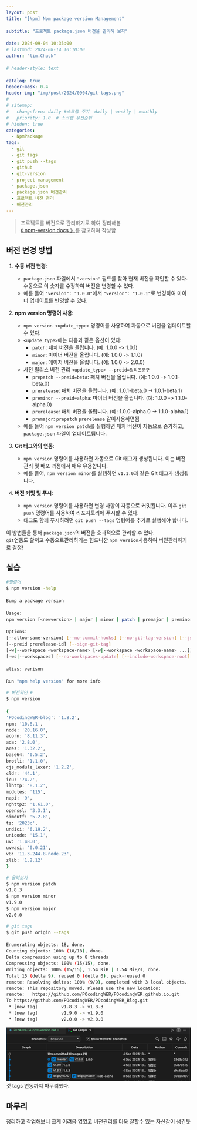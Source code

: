 ```yaml
---
layout: post
title: "[Npm] Npm package version Management"

subtitle: "프로젝트 package.json 버전을 관리해 보자"

date: 2024-09-04 10:35:00
# lastmod: 2024-08-14 10:10:00
author: "lim.Chuck"

# header-style: text

catalog: true
header-mask: 0.4
header-img: "img/post/2024/0904/git-tags.png"
#
# sitemap:
#   changefreq: daily #스크랩 주기  daily | weekly | monthly
#   priority: 1.0  # 스크랩 우선순위
# hidden: true
categories:
  - NpmPackage
tags:
  - git
  - git tags
  - git push --tags
  - github
  - git-version
  - project management
  - package.json
  - package.json 버전관리
  - 프로젝트 버전 관리
  - 버전관리
---
```


> 프로젝트를 버전으로 관리하기로 하여 정리해봄  
> [ 《 npm-version docs 》](https://docs.npmjs.com/cli/v8/commands/npm-version)를 참고하여 작성함

## 버전 변경 방법

1. **수동 버전 변경**:

   - `package.json` 파일에서 `"version"` 필드를 찾아 현재 버전을 확인할 수 있다. 수동으로 이 숫자를 수정하여 버전을 변경할 수 있다.
   - 예를 들어 `"version": "1.0.0"`에서 `"version": "1.0.1"`로 변경하여 마이너 업데이트를 반영할 수 있다.

2. **npm version 명령어 사용**:

   - `npm version <update_type>` 명령어를 사용하여 자동으로 버전을 업데이트할 수 있다.
   - `<update_type>`에는 다음과 같은 옵션이 있다:
     - `patch`: 패치 버전을 올립니다. (예: 1.0.0 -> 1.0.1)
     - `minor`: 마이너 버전을 올립니다. (예: 1.0.0 -> 1.1.0)
     - `major`: 메이저 버전을 올립니다. (예: 1.0.0 -> 2.0.0)
   - 사전 릴리스 버전 관리 `<update_type> --preid=릴리즈문구`
     - `prepatch --preid=beta`: 패치 버전을 올립니다. (예: 1.0.0 -> 1.0.1-beta.0)
     - `prerelease`: 패치 버전을 올립니다. (예: 1.0.1-beta.0 -> 1.0.1-beta.1)
     - `preminor --preid=alpha`: 마이너 버전을 올립니다. (예: 1.0.0 -> 1.1.0-alpha.0)
     - `prerelease`: 패치 버전을 올립니다. (예: 1.0.0-alpha.0 -> 1.1.0-alpha.1)
     - `premajor`: `prepatch` `prerelease` 같이사용하면됨
   - 예를 들어 `npm version patch`를 실행하면 패치 버전이 자동으로 증가하고, `package.json` 파일이 업데이트됩니다.

3. **Git 태그와의 연동**:

   - `npm version` 명령어를 사용하면 자동으로 Git 태그가 생성됩니다. 이는 버전 관리 및 배포 과정에서 매우 유용합니다.
   - 예를 들어, `npm version minor`를 실행하면 `v1.1.0`과 같은 Git 태그가 생성됩니다.

4. **버전 커밋 및 푸시**:
   - `npm version` 명령어를 사용하면 변경 사항이 자동으로 커밋됩니다. 이후 `git push` 명령어를 사용하여 리포지토리에 푸시할 수 있다.
   - 태그도 함께 푸시하려면 `git push --tags` 명령어를 추가로 실행해야 합니다.

이 방법들을 통해 `package.json`의 버전을 효과적으로 관리할 수 있다.  
`git`연동도 할꺼고 수동으로관리하기는 힘드니깐 `npm version`사용하여 버전관리하기로 결정!

## 실습

```bash
#명령어
$ npm version -help

Bump a package version

Usage:
npm version [<newversion> | major | minor | patch | premajor | preminor | prepatch | prerelease | from-git]

Options:
[--allow-same-version] [--no-commit-hooks] [--no-git-tag-version] [--json]
[--preid prerelease-id] [--sign-git-tag]
[-w|--workspace <workspace-name> [-w|--workspace <workspace-name> ...]]
[-ws|--workspaces] [--no-workspaces-update] [--include-workspace-root]

alias: verison

Run "npm help version" for more info
```

```bash
# 버전확인 #
$ npm version

{
'POcodingWER-blog': '1.8.2',
npm: '10.8.1',
node: '20.16.0',
acorn: '8.11.3',
ada: '2.8.0',
ares: '1.32.2',
base64: '0.5.2',
brotli: '1.1.0',
cjs_module_lexer: '1.2.2',
cldr: '44.1',
icu: '74.2',
llhttp: '8.1.2',
modules: '115',
napi: '9',
nghttp2: '1.61.0',
openssl: '3.3.1',
simdutf: '5.2.8',
tz: '2023c',
undici: '6.19.2',
unicode: '15.1',
uv: '1.48.0',
uvwasi: '0.0.21',
v8: '11.3.244.8-node.23',
zlib: '1.2.12'
}
```

```bash
# 올려보기
$ npm version patch
v1.8.3
$ npm version minor
v1.9.0
$ npm version major
v2.0.0
```

```bash
# git tags
$ git push origin --tags

Enumerating objects: 18, done.
Counting objects: 100% (18/18), done.
Delta compression using up to 8 threads
Compressing objects: 100% (15/15), done.
Writing objects: 100% (15/15), 1.54 KiB | 1.54 MiB/s, done.
Total 15 (delta 9), reused 0 (delta 0), pack-reused 0
remote: Resolving deltas: 100% (9/9), completed with 3 local objects.
remote: This repository moved. Please use the new location:
remote:   https://github.com/POcodingWER/POcodingWER.github.io.git
To https://github.com/POcodingWER/POcodingWER_Blog.git
 * [new tag]         v1.8.3 -> v1.8.3
 * [new tag]         v1.9.0 -> v1.9.0
 * [new tag]         v2.0.0 -> v2.0.0
```

![](/img/post/2024/0904/git-tags.png)
깃 tags 연동까지 마무리했다.

## 마무리

정리하고 작업해보니 크게 어려움 없었고 버전관리를 더욱 잘할수 있는 자신감이 생긴듯
